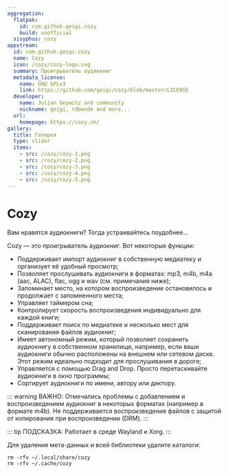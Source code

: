 ```yaml
---
aggregation:
  flatpak:
    id: com.github.geigi.cozy
    build: unofficial
  sisyphus: cozy
appstream:
  id: com.github.geigi.cozy
  name: Cozy
  icon: /cozy/cozy-logo.svg
  summary: Проигрыватель аудиокниг
  metadata_license:
    name: GNU GPLv3
    link: https://github.com/geigi/cozy/blob/master/LICENSE
  developer:
    name: Julian Geywitz and community
    nickname: geigi, rdbende and more...
  url:
    homepage: https://cozy.sh/
gallery:
  title: Галерея
  type: slider
  items:
    - src: /cozy/cozy-1.png
    - src: /cozy/cozy-2.png
    - src: /cozy/cozy-3.png
    - src: /cozy/cozy-4.png
    - src: /cozy/cozy-5.png
---
```


# Cozy

Вам нравятся аудиокниги? Тогда устраивайтесь поудобнее...

Cozy — это проигрыватель аудиокниг. Вот некоторые функции:

- Поддерживает импорт аудиокниг в собственную медиатеку и организует её удобный просмотр;
- Позволяет прослушивать аудиокниги в форматах: mp3, m4b, m4a (aac, ALAC), flac, ogg и wav (см. примечания ниже);
- Запоминает место, на котором воспроизведение остановилось и продолжает с запомненного места;
- Управляет таймером сна;
- Контролирует скорость воспроизведения индивидуально для каждой книги;
- Поддерживает поиск по медиатеке и несколько мест для сканирования файлов аудиокниг;
- Имеет автономный режим, который позволяет сохранить аудиокнигу в собственном хранилище, например, если ваши аудиокниги обычно расположены на внешнем или сетевом диске. Этот режим идеально подходит для прослушивания в дороге;
- Управляется с помощью Drag and Drop. Просто перетаскивайте аудиокниги в окно программы;
- Сортирует аудиокниги по имени, автору или диктору. 

<AGWGallery />

<!--@include: @apps/.parts/install/content-repo.md-->
<!--@include: @apps/.parts/install/content-flatpak.md-->

::: warning ВАЖНО:
Отмечались проблемы с добавлением и воспроизведением аудиокниг в некоторых форматах (например в формате m4b). Не поддерживается воспроизведение файлов с защитой от копирования при воспроизведении (DRM).
:::

::: tip ПОДСКАЗКА:
Работает в среде Wayland и Xorg.
:::

Для удаления мета-данных и всей библиотеки удалите каталоги:

```shell
rm -rfv ~/.local/share/cozy
rm -rfv ~/.cache/cozy
```


